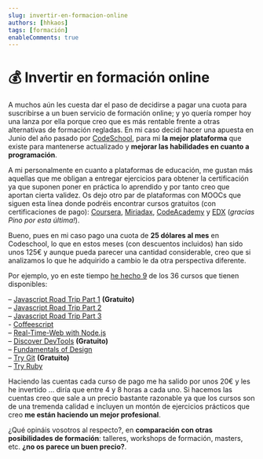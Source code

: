 ```yaml
---
slug: invertir-en-formacion-online
authors: [hhkaos]
tags: [formación]
enableComments: true 
---
```


# 💰 Invertir en formación online

A muchos aún les cuesta dar el paso de decidirse a pagar una cuota para suscribirse a un buen servicio de formación online; y yo quería romper hoy una lanza por ella porque creo que es más rentable frente a otras alternativas de formación regladas. En mi caso decidí hacer una apuesta en Junio del año pasado por [CodeSchool](https://web.archive.org/web/20160531110822/http://www.codeschool.com/), para mi **la mejor plataforma** que existe para mantenerse actualizado y **mejorar las habilidades en cuanto a programación**.

A mi personalmente en cuanto a plataformas de educación, me gustan más aquellas que me obligan a entregar ejercicios para obtener la certificación ya que suponen poner en práctica lo aprendido y por tanto creo que aportan cierta validez. Os dejo otro par de plataformas con MOOCs que siguen esta línea donde podréis encontrar cursos gratuitos (con certificaciones de pago): [Coursera](https://web.archive.org/web/20160531110822/http://coursera.org/), [Miriadax](https://web.archive.org/web/20160531110822/http://miriadax.net/), [CodeAcademy](https://web.archive.org/web/20160531110822/http://www.codecademy.com/) y [EDX](https://web.archive.org/web/20160531110822/https://www.edx.org/) (_gracias Pino por esta última!_).

Bueno, pues en mi caso pago una cuota de **25 dólares al mes** en Codeschool, lo que en estos meses (con descuentos incluidos) han sido unos 125€ y aunque pueda parecer una cantidad considerable, creo que si analizamos lo que he adquirido a cambio le da otra perspectiva diferente.

Por ejemplo, yo en este tiempo [he hecho 9](https://web.archive.org/web/20160531110822/https://www.codeschool.com/users/227734) de los 36 cursos que tienen disponibles:

– [Javascript Road Trip Part 1](https://web.archive.org/web/20160531110822/https://www.codeschool.com/courses/javascript-road-trip-part-1) **(Gratuito)**  
– [Javascript Road Trip Part 2](https://web.archive.org/web/20160531110822/https://www.codeschool.com/courses/javascript-road-trip-part-2)  
– [Javascript Road Trip Part 3  
](https://web.archive.org/web/20160531110822/https://www.codeschool.com/courses/javascript-road-trip-part-3)- [Coffeescript](https://web.archive.org/web/20160531110822/https://www.codeschool.com/courses/coffeescript)  
– [Real-Time-Web with Node.js](https://web.archive.org/web/20160531110822/https://www.codeschool.com/courses/real-time-web-with-nodejs)  
– [Discover DevTools](https://web.archive.org/web/20160531110822/https://www.codeschool.com/courses/discover-devtools) **(Gratuito)**  
– [Fundamentals of Design](https://web.archive.org/web/20160531110822/https://www.codeschool.com/courses/fundamentals-of-design)  
– [Try Git](https://web.archive.org/web/20160531110822/https://www.codeschool.com/courses/try-git) **(Gratuito)**  
– [Try Ruby](https://web.archive.org/web/20160531110822/https://www.codeschool.com/courses/try-ruby)

Haciendo las cuentas cada curso de pago me ha salido por unos 20€ y les he invertido … diría que entre 4 y 8 horas a cada uno. Si hacemos las cuentas creo que sale a un precio bastante razonable ya que los cursos son de una tremenda calidad e incluyen un montón de ejercicios prácticos que creo **me están haciendo un mejor profesional**.

¿Qué opináis vosotros al respecto?, en **comparación con otras posibilidades de formación**: talleres, workshops de formación, masters, etc. **¿no os parece un buen precio?**.